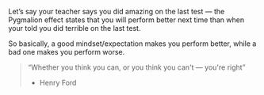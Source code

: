 Let’s say your teacher says you did amazing on the last test — the Pygmalion effect states that you will perform better next time than when your told you did terrible on the last test.

So basically, a good mindset/expectation makes you perform better, while a bad one makes you perform worse.

> “Whether you think you can, or you think you can't — you're right”
>  - Henry Ford